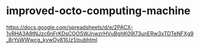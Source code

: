 # improved-octo-computing-machine


https://docs.google.com/spreadsheets/d/e/2PACX-1vRHA3A8tNJzc6nFrKDsCOOSWJnwzrHVuBghK09l73unERw3xTDTeNFXg9_8rYsWWwcg_kywOy81lUz1/pubhtml
